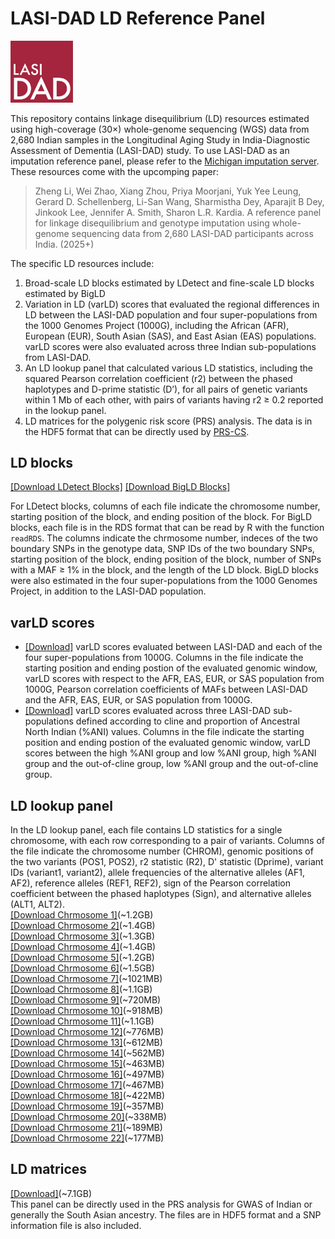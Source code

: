 # LASI-DAD LD Reference Panel
<img src="https://github.com/zhengli09/LASI_DAD-LD-Reference-Panel/blob/main/LASI_DAD_logo.png" alt="Alt text" style="width:100px;">

This repository contains linkage disequilibrium (LD) resources estimated using high-coverage (30×) whole-genome sequencing (WGS) data from 2,680 Indian samples in the Longitudinal Aging Study in India-Diagnostic Assessment of Dementia (LASI-DAD) study. To use LASI-DAD as an imputation reference panel, please refer to the [Michigan imputation server](https://imputationserver.sph.umich.edu/#!). These resources come with the upcomping paper:

> Zheng Li, Wei Zhao, Xiang Zhou, Priya Moorjani, Yuk Yee Leung, Gerard D. Schellenberg,
> Li-San Wang, Sharmistha Dey, Aparajit B Dey, Jinkook Lee, Jennifer A. Smith,
> Sharon L.R. Kardia. A reference panel for linkage disequilibrium and genotype imputation
> using whole-genome sequencing data from 2,680 LASI-DAD participants across India. (2025+)

The specific LD resources include:
1. Broad-scale LD blocks estimated by LDetect and fine-scale LD blocks estimated by BigLD
2. Variation in LD (varLD) scores that evaluated the regional differences in LD between the LASI-DAD population and four super-populations from the 1000 Genomes Project (1000G), including the African (AFR), European (EUR), South Asian (SAS), and East Asian (EAS) populations. varLD scores were also evaluated across three Indian sub-populations from LASI-DAD.
3. An LD lookup panel that calculated various LD statistics, including the squared Pearson correlation coefficient (r2) between the phased haplotypes and D-prime statistic (D’), for all pairs of genetic variants within 1 Mb of each other, with pairs of variants having r2 ≥ 0.2 reported in the lookup panel.
4. LD matrices for the polygenic risk score (PRS) analysis. The data is in the HDF5 format that can be directly used by [PRS-CS](https://github.com/getian107/PRScs).

## LD blocks
[[Download LDetect Blocks]](https://www.dropbox.com/scl/fo/psu2w8yghmm2swcg032l2/AOxm7DgMPmFBIUSqkG-q5Mw?rlkey=yxticyc94yswpr172zup7zbbh&st=haoo74dx&dl=1)
[[Download BigLD Blocks]](https://www.dropbox.com/scl/fo/bb3ahvza2zkf3dq6u2v4j/AJJ1k7yBxqIlTStYW9d59g4?rlkey=cg1ablo8h4wchhtyzvotqn555&st=ewlqgvre&dl=1)

For LDetect blocks, columns of each file indicate the chromosome number, starting position of the block, and ending position of the block. For BigLD blocks, each file is in the RDS format that can be read by R with the function `readRDS`. The columns indicate the chrmosome number, indeces of the two boundary SNPs in the genotype data, SNP IDs of the two boundary SNPs, starting position of the block, ending position of the block, number of SNPs with a MAF ≥ 1% in the block, and the length of the LD block. BigLD blocks were also estimated in the four super-populations from the 1000 Genomes Project, in addition to the LASI-DAD population.

## varLD scores
- [[Download]](https://www.dropbox.com/scl/fo/xzhobzwr9fn023vg26q4e/ADGiSW3joiceXjQBrOhSTW0?rlkey=3caqdw1alxssh66fxfd57cm48&st=infzx01w&dl=1) varLD scores evaluated between LASI-DAD and each of the four super-populations from 1000G. Columns in the file indicate the starting position and ending postion of the evaluated genomic window, varLD scores with respect to the AFR, EAS, EUR, or SAS population from 1000G, Pearson correlation coefficients of MAFs between LASI-DAD and the AFR, EAS, EUR, or SAS population from 1000G.
- [[Download]](https://www.dropbox.com/scl/fo/woh72e6yg6k3mklgddtxa/AEH5ZnjptX6JMtK_vtusmu8?rlkey=llst6ib19zp9xbogghgq6yr0p&st=xt6rz34h&dl=1) varLD scores evaluated across three LASI-DAD sub-populations defined according to cline and proportion of Ancestral North Indian (%ANI) values. Columns in the file indicate the starting position and ending postion of the evaluated genomic window, varLD scores between the high %ANI group and low %ANI group, high %ANI group and the out-of-cline group, low %ANI group and the out-of-cline group.

## LD lookup panel
In the LD lookup panel, each file contains LD statistics for a single chromosome, with each row corresponding to a pair of variants. Columns of the file indicate the chromosome number (CHROM), genomic positions of the two variants (POS1, POS2), r2 statistic (R2), D' statistic (Dprime), variant IDs (variant1, variant2), allele frequencies of the alternative alleles (AF1, AF2), reference alleles (REF1, REF2), sign of the Pearson correlation coefficient between the phased haplotypes (Sign), and alternative alleles (ALT1, ALT2). <br>
[[Download Chrmosome 1]](https://www.dropbox.com/scl/fi/p7o1vgk62xsgimoroi9eq/chr1_ld.csv.gz?rlkey=c54pg99llygjr6fi2pyy4x5d0&st=pqifkum2&dl=1)(~1.2GB)<br>
[[Download Chrmosome 2]](https://www.dropbox.com/scl/fi/y236rldkwnmcdsa6y6z4o/chr2_ld.csv.gz?rlkey=qbceb8y1xgu0o88gvp66i2e2g&st=7hjepfuj&dl=1)(~1.4GB)<br>
[[Download Chrmosome 3]](https://www.dropbox.com/scl/fi/njefljx2n33ck9aqdt37e/chr3_ld.csv.gz?rlkey=uanf9ttwco8x5mj6ov62yrn2t&st=nguqwkmh&dl=1)(~1.3GB)<br>
[[Download Chrmosome 4]](https://www.dropbox.com/scl/fi/32ol3kq4rld0785kyb0p7/chr4_ld.csv.gz?rlkey=fun7wt3gt0uw8msoe4xugou00&st=98bgoth5&dl=1)(~1.4GB)<br>
[[Download Chrmosome 5]](https://www.dropbox.com/scl/fi/n68umm3lngk46yky8rj5s/chr5_ld.csv.gz?rlkey=1qdiwlmnc5j33jygoxqnc4nrb&st=3mhepxr5&dl=1)(~1.2GB)<br>
[[Download Chrmosome 6]](https://www.dropbox.com/scl/fi/fmztyed7zv43vk73z6ln7/chr6_ld.csv.gz?rlkey=8ggrxtoqmki3md6x4ssaihdc9&st=uhscy7oi&dl=1)(~1.5GB)<br>
[[Download Chrmosome 7]](https://www.dropbox.com/scl/fi/tlcdq01xtreemtnmpqji5/chr7_ld.csv.gz?rlkey=1vd03uyfyj7l181lb9svli0z5&st=0uzuyoo0&dl=1)(~1021MB)<br>
[[Download Chrmosome 8]](https://www.dropbox.com/scl/fi/8wbyvxpazyy05cugk65a2/chr8_ld.csv.gz?rlkey=xawnp8we3pn8vp9l4tkhqtgbb&st=vz8gj3ym&dl=1)(~1.1GB)<br>
[[Download Chrmosome 9]](https://www.dropbox.com/scl/fi/byxeglc3h3yq59ss5ufed/chr9_ld.csv.gz?rlkey=82nr100mz59bw3p2vnixk0jnm&st=e4ud1axs&dl=1)(~720MB)<br>
[[Download Chrmosome 10]](https://www.dropbox.com/scl/fi/xkvgcz7osganezpoz3lwt/chr10_ld.csv.gz?rlkey=6ng6nxgnplz5q22d32m11e68f&st=66uqmlb7&dl=1)(~918MB)<br>
[[Download Chrmosome 11]](https://www.dropbox.com/scl/fi/382kt19gkr4aqc9e5pbtj/chr11_ld.csv.gz?rlkey=whi6ytz9ta6qpagsir1p84gvt&st=8onu4q81&dl=1)(~1.1GB)<br>
[[Download Chrmosome 12]](https://www.dropbox.com/scl/fi/0zashqe7y1bbj2bku8oa5/chr12_ld.csv.gz?rlkey=bat5sz25s3mr31yjh6mbf9urt&st=kgjzaxih&dl=1)(~776MB)<br>
[[Download Chrmosome 13]](https://www.dropbox.com/scl/fi/8zs28r4ou41smvjx5v4z5/chr13_ld.csv.gz?rlkey=qxczjhnvzivu933hmo7ts6xkh&st=f7v609xi&dl=1)(~612MB)<br>
[[Download Chrmosome 14]](https://www.dropbox.com/scl/fi/6bju3zfsyx2qyt7l00ly8/chr14_ld.csv.gz?rlkey=sh5rn0jfrt2my8w98ao99isv7&st=8smygpj3&dl=1)(~562MB)<br>
[[Download Chrmosome 15]](https://www.dropbox.com/scl/fi/ovw69qti0a9pmjuz7aac0/chr15_ld.csv.gz?rlkey=5fudihdpzjptmvw3yfv87409c&st=t9ek3ss9&dl=1)(~463MB)<br>
[[Download Chrmosome 16]](https://www.dropbox.com/scl/fi/b1ali932nvdw5hir05xqi/chr16_ld.csv.gz?rlkey=8x5v8aae0jlnjq221fkwozgmp&st=ofqtku5b&dl=1)(~497MB)<br>
[[Download Chrmosome 17]](https://www.dropbox.com/scl/fi/kcg2cu7ccluwoo750rzql/chr17_ld.csv.gz?rlkey=j1x3c80a0q7dr2f6g3nmq1wql&st=uy5thhot&dl=1)(~467MB)<br>
[[Download Chrmosome 18]](https://www.dropbox.com/scl/fi/1mzdjybpy7d96bkxghfhc/chr18_ld.csv.gz?rlkey=lw18ts7wcwh52172qypiqr9q9&st=5b7zaupl&dl=1)(~422MB)<br>
[[Download Chrmosome 19]](https://www.dropbox.com/scl/fi/m4o2eleda1kix8ebbqmj7/chr19_ld.csv.gz?rlkey=g5zbomk33j6wst60eyo7ba4r7&st=jaqhlvy4&dl=1)(~357MB)<br>
[[Download Chrmosome 20]](https://www.dropbox.com/scl/fi/n8ni36grfkd55hs2re3ez/chr20_ld.csv.gz?rlkey=my4375ago4lzghxpnrhfn0f6f&st=b0ap7doe&dl=1)(~338MB)<br>
[[Download Chrmosome 21]](https://www.dropbox.com/scl/fi/lzjt670dt0ngqu7loix1i/chr21_ld.csv.gz?rlkey=ispvrcadteqsu6asjdsyk29z6&st=hljsj8n4&dl=1)(~189MB)<br>
[[Download Chrmosome 22]](https://www.dropbox.com/scl/fi/qmc0ovc9evd71os9nsc8a/chr22_ld.csv.gz?rlkey=clb5hy36jgc88n0vnt92b1gvh&st=syrn92a8&dl=1)(~177MB)<br>

## LD matrices
[[Download]](https://www.dropbox.com/scl/fo/h5qcxre4nqkx9se9mexbv/AH0e6kOW9LWjFTJFRjjIL1w?rlkey=50ivfhufxq8spn8wvrzx5sqap&st=a6ghg4aj&dl=1)(~7.1GB)<br>
This panel can be directly used in the PRS analysis for GWAS of Indian or generally the South Asian ancestry. The files are in HDF5 format and a SNP information file is also included.
